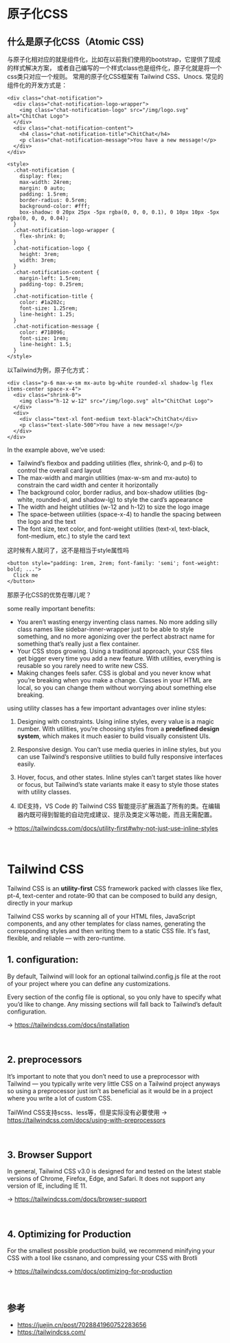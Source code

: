 # 原子化CSS
## 什么是原子化CSS（Atomic CSS)
与原子化相对应的就是组件化，比如在以前我们使用的bootstrap，它提供了现成的样式解决方案，
或者自己编写的一个样式class也是组件化，原子化就是将一个css类只对应一个规则。
常用的原子化CSS框架有 Tailwind CSS、Unocs. 常见的组件化的开发方式是：
```
<div class="chat-notification">
  <div class="chat-notification-logo-wrapper">
    <img class="chat-notification-logo" src="/img/logo.svg" alt="ChitChat Logo">
  </div>
  <div class="chat-notification-content">
    <h4 class="chat-notification-title">ChitChat</h4>
    <p class="chat-notification-message">You have a new message!</p>
  </div>
</div>

<style>
  .chat-notification {
    display: flex;
    max-width: 24rem;
    margin: 0 auto;
    padding: 1.5rem;
    border-radius: 0.5rem;
    background-color: #fff;
    box-shadow: 0 20px 25px -5px rgba(0, 0, 0, 0.1), 0 10px 10px -5px rgba(0, 0, 0, 0.04);
  }
  .chat-notification-logo-wrapper {
    flex-shrink: 0;
  }
  .chat-notification-logo {
    height: 3rem;
    width: 3rem;
  }
  .chat-notification-content {
    margin-left: 1.5rem;
    padding-top: 0.25rem;
  }
  .chat-notification-title {
    color: #1a202c;
    font-size: 1.25rem;
    line-height: 1.25;
  }
  .chat-notification-message {
    color: #718096;
    font-size: 1rem;
    line-height: 1.5;
  }
</style>
```
以Tailwind为例，原子化方式：
```
<div class="p-6 max-w-sm mx-auto bg-white rounded-xl shadow-lg flex items-center space-x-4">
  <div class="shrink-0">
    <img class="h-12 w-12" src="/img/logo.svg" alt="ChitChat Logo">
  </div>
  <div>
    <div class="text-xl font-medium text-black">ChitChat</div>
    <p class="text-slate-500">You have a new message!</p>
  </div>
</div>
```
In the example above, we’ve used:
- Tailwind’s flexbox and padding utilities (flex, shrink-0, and p-6) to control the overall card layout
- The max-width and margin utilities (max-w-sm and mx-auto) to constrain the card width and center it horizontally
- The background color, border radius, and box-shadow utilities (bg-white, rounded-xl, and shadow-lg) to style the card’s appearance
- The width and height utilities (w-12 and h-12) to size the logo image
- The space-between utilities (space-x-4) to handle the spacing between the logo and the text
- The font size, text color, and font-weight utilities (text-xl, text-black, font-medium, etc.) to style the card text


这时候有人就问了，这不是相当于style属性吗
```
<button style="padding: 1rem, 2rem; font-family: 'semi'; font-weight: bold; ...">
  Click me
</button>
```
那原子化CSS的优势在哪儿呢？

some really important benefits:
- You aren’t wasting energy inventing class names. No more adding silly class names like sidebar-inner-wrapper just to be able to style something, and no more agonizing over the perfect abstract name for something that’s really just a flex container.
- Your CSS stops growing. Using a traditional approach, your CSS files get bigger every time you add a new feature. With utilities, everything is reusable so you rarely need to write new CSS.
- Making changes feels safer. CSS is global and you never know what you’re breaking when you make a change. Classes in your HTML are local, so you can change them without worrying about something else breaking.

using utility classes has a few important advantages over inline styles:

1. Designing with constraints. Using inline styles, every value is a magic number. 
With utilities, you’re choosing styles from a <strong>predefined design system</strong>, 
which makes it much easier to build visually consistent UIs.

2. Responsive design. You can’t use media queries in inline styles, 
but you can use Tailwind’s responsive utilities to build fully responsive interfaces easily.

3. Hover, focus, and other states. Inline styles can’t target states like hover or focus, 
but Tailwind’s state variants make it easy to style those states with utility classes.

4. IDE支持，VS Code 的 Tailwind CSS 智能提示扩展涵盖了所有的类。在编辑器内既可得到智能的自动完成建议、提示及类定义等功能，而且无需配置。

-> https://tailwindcss.com/docs/utility-first#why-not-just-use-inline-styles

<br>

# Tailwind CSS
Tailwind CSS is an <strong>utility-first</strong> CSS framework packed with classes like flex, pt-4, text-center and rotate-90 
that can be composed to build any design, directly in your markup

Tailwind CSS works by scanning all of your HTML files, JavaScript components, and any other templates for class names, 
generating the corresponding styles and then writing them to a static CSS file.
It's fast, flexible, and reliable — with zero-runtime.

## 1. configuration:
By default, Tailwind will look for an optional tailwind.config.js file at the root of your project where you can define any customizations.

Every section of the config file is optional, so you only have to specify what you’d like to change. 
Any missing sections will fall back to Tailwind’s default configuration.

-> https://tailwindcss.com/docs/installation

<br>

## 2. preprocessors
It’s important to note that you don’t need to use a preprocessor with Tailwind — 
you typically write very little CSS on a Tailwind project anyways so using a preprocessor just isn’t as beneficial as it would be in a project where you write a lot of custom CSS.

TailWind CSS支持scss、less等，但是实际没有必要使用
-> https://tailwindcss.com/docs/using-with-preprocessors

<br>

## 3. Browser Support
In general, Tailwind CSS v3.0 is designed for and tested on the latest stable versions of Chrome, Firefox, Edge, and Safari. 
It does not support any version of IE, including IE 11.

-> https://tailwindcss.com/docs/browser-support

<br>

## 4. Optimizing for Production
For the smallest possible production build, we recommend minifying your CSS with a tool like cssnano, 
and compressing your CSS with Brotli

-> https://tailwindcss.com/docs/optimizing-for-production

<br>

## 参考
- https://juejin.cn/post/7028841960752283656
- https://tailwindcss.com/